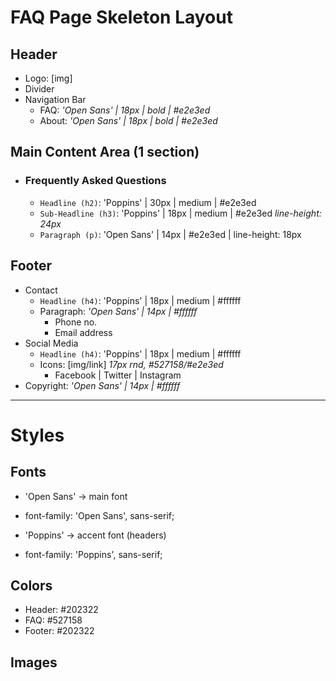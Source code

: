 # FAQ Page Skeleton Layout
## Header
- Logo: [img]
- Divider
- Navigation Bar
    - FAQ: _'Open Sans' | 18px | bold | #e2e3ed_
    - About: _'Open Sans' | 18px | bold | #e2e3ed_

## Main Content Area (1 section)
* ### Frequently Asked Questions
    - `Headline (h2)`: 'Poppins' | 30px | medium | #e2e3ed
    - `Sub-Headline (h3)`: 'Poppins' | 18px | medium | #e2e3ed _line-height: 24px_
    - `Paragraph (p)`: 'Open Sans' | 14px | #e2e3ed | line-height: 18px

## Footer
- Contact
    - `Headline (h4)`: 'Poppins' | 18px | medium | #ffffff
    - Paragraph: _'Open Sans' | 14px | #ffffff_
        - Phone no.
        - Email address
- Social Media
    - `Headline (h4)`: 'Poppins' | 18px | medium | #ffffff
    - Icons: [img/link] _17px rnd, #527158/#e2e3ed_
        - Facebook | Twitter | Instagram
- Copyright: _'Open Sans' | 14px | #ffffff_

---
# Styles

## Fonts
- 'Open Sans' -> main font
- font-family: 'Open Sans', sans-serif;

- 'Poppins' -> accent font (headers)
- font-family: 'Poppins', sans-serif;

## Colors
- Header: #202322
- FAQ: #527158
- Footer: #202322

## Images